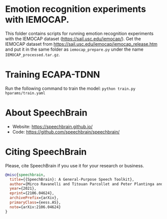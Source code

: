 # Emotion recognition experiments with IEMOCAP.
This folder contains scripts for running emotion recognition experiments with the IEMOCAP dataset (https://sail.usc.edu/iemocap/).
Get the IEMOCAP dataset from https://sail.usc.edu/iemocap/iemocap_release.htm and put it in the same folder as `iemocap_prepare.py` under the name `IEMOCAP_processed.tar.gz`.

# Training ECAPA-TDNN
Run the following command to train the model:
`python train.py hparams/train.yaml`

# **About SpeechBrain**
- Website: https://speechbrain.github.io/
- Code: https://github.com/speechbrain/speechbrain/

# **Citing SpeechBrain**
Please, cite SpeechBrain if you use it for your research or business.

```bibtex
@misc{speechbrain,
  title={{SpeechBrain}: A General-Purpose Speech Toolkit},
  author={Mirco Ravanelli and Titouan Parcollet and Peter Plantinga and Aku Rouhe and Samuele Cornell and Loren Lugosch and Cem Subakan and Nauman Dawalatabad and Abdelwahab Heba and Jianyuan Zhong and Ju-Chieh Chou and Sung-Lin Yeh and Szu-Wei Fu and Chien-Feng Liao and Elena Rastorgueva and François Grondin and William Aris and Hwidong Na and Yan Gao and Renato De Mori and Yoshua Bengio},
  year={2021},
  eprint={2106.04624},
  archivePrefix={arXiv},
  primaryClass={eess.AS},
  note={arXiv:2106.04624}
}
```

